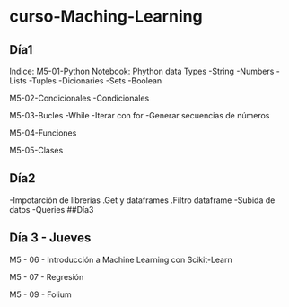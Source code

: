 # curso-Maching-Learning
## Día1
Indice:
M5-01-Python Notebook:
Phython data Types
-String
-Numbers
-Lists
-Tuples
-Dicionaries
-Sets
-Boolean

M5-02-Condicionales
-Condicionales

M5-03-Bucles
-While
-Iterar con for
-Generar secuencias de números 

M5-04-Funciones

M5-05-Clases
## Día2
-Impotarción de librerias 
  .Get y dataframes
  .Filtro dataframe
-Subida de datos
-Queries 
##Día3
## Día 3 - Jueves

M5 - 06 - Introducción a Machine Learning con Scikit-Learn

M5 - 07 - Regresión

M5 - 09 - Folium


